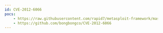 ```yaml
---
id: CVE-2012-6066
pocs:
    - https://raw.githubusercontent.com/rapid7/metasploit-framework/master/modules/exploits/windows/ssh/freesshd_authbypass.rb
    - https://github.com/bongbongco/CVE-2012-6066
---
```

